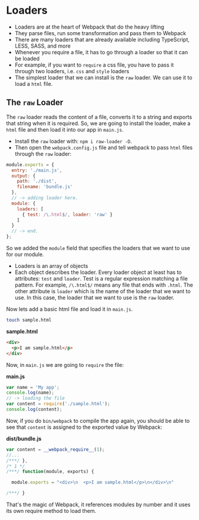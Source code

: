 # Loaders

- Loaders are at the heart of Webpack that do the heavy lifting
- They parse files, run some transformation and pass them to Webpack
- There are many loaders that are already available including TypeScript, LESS, SASS, and more
- Whenever you require a file, it has to go through a loader so that it can be loaded
- For example, if you want to `require` a css file, you have to pass it through two loaders, i.e. `css` and `style` loaders
- The simplest loader that we can install is the `raw` loader. We can use it to load a `html` file.

## The `raw` Loader

The `raw` loader reads the content of a file, converts it to a string and exports that string when it is required. So, we are going to install the loader, make a `html` file and then load it into our app in `main.js`.

- Install the `raw` loader with: `npm i raw-loader -D`.
- Then open the `webpack.config.js` file and tell webpack to pass `html` files through the `raw` loader:

```javascript
module.exports = {
  entry: './main.js',
  output: {
    path: './dist',
    filename: 'bundle.js'
  },
  // -> adding loader here.
  module: {
    loaders: [
      { test: /\.html$/, loader: 'raw' }
    ]
  }
  // -> end.
};
```

So we added the `module` field that specifies the loaders that we want to use for our module.

- Loaders is an array of objects
- Each object describes the loader. Every loader object at least has to attributes: `test` and `loader`. Test is a regular expression matching a file pattern. For example, `/\.html$/` means any file that ends with `.html`. The other attribute is `loader` which is the name of the loader that we want to use. In this case, the loader that we want to use is the `raw` loader.

Now lets add a basic html file and load it in `main.js`.

```bash
touch sample.html
```

**sample.html**

```html
<div>
  <p>I am sample.html</p>
</div>
```

Now, in `main.js` we are going to `require` the file:

**main.js**

```javascript
var name = 'My app';
console.log(name);
// -> loading the file
var content = require('./sample.html');
console.log(content);
```

Now, if you do `bin/webpack` to compile the app again, you should be able to see that `content` is assigned to the exported value by Webpack:

**dist/bundle.js**

```javascript
var content = __webpack_require__(1);
//...
/***/ },
/* 1 */
/***/ function(module, exports) {

  module.exports = "<div>\n  <p>I am sample.html</p>\n</div>\n"

/***/ }
```

That's the magic of Webpack, it references modules by number and it uses its own require method to load them.

